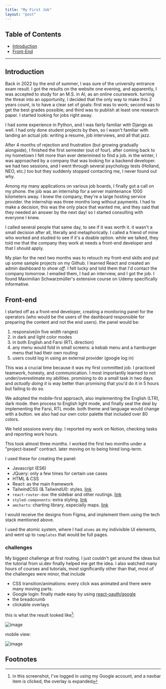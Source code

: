 ```yaml
---
title: "My First Job"
layout: "post"
---
```


## Table of Contents
- [Introduction](#introduction)
- [Front-End](#front_-_end)

---

## Introduction
Back in 2022 by the end of summer, I was sure of the university entrance exam result. I got the results on the website one evening, and apparently, I was accepted to study for an M.S. in AI, as an online coursework. turning the threat into an opportunity, I decided that the only way to make this 2 years count, is to have a clear set of goals: first was to work; second was to get the best grades possible; and third was to publish at least one research paper. I started looking for jobs right away.

I had some experience in Python, and I was fairly familiar with Django as well. I had only done student projects by then, so I wasn't familiar with landing an actual job: writing a resume, job interviews, and all that jazz.

After 4 months of rejection and frustration (but growing gradually alongside), I finished the first semester (out of four). after coming back to my hometown I felt more than ever determined to find a job. in the winter, I was approached by a company that was looking for a backend developer. we had two sessions, and I went through several psychology tests (Holland, NEO, etc.) too but they suddenly stopped contacting me, I never found out why.

Among my many applications on various job boards, I finally got a call on my phone. the job was an internship for a server maintenance 1000 kilometers away. I knew the company, they're a large hosting service provider. the internship was three months long without payments. I had to make a decision, this was the only place that wanted me, and they said that they needed an answer by the next day! so I started consulting with everyone I knew.

I called several people that same day, to see if it was worth it. it wasn't a small decision after all, literally and metaphorically. I called a friend of mine who worked and studied to see if it's a doable option. while we talked, they told me that the company they work at needs a front-end developer and that I should apply.

My plan for the next two months was to retouch my front-end skills and put up some sample projects on my Github. I learned React and created an admin dashboard to _show off_. I felt lucky and told them that I'd contact the company tomorrow. I emailed them, I had an interview, and I got the job. I found Maximilian Schwarzmüller's extensive course on Udemy specifically informative.

## Front-end
I started off as a front-end developer, creating a monitoring panel for the operators (who would be the users of the dashboard responsible for preparing the content and not the end users). the panel would be:

1. responsive(in five width ranges)
2. in dark and light color modes
3. in both English and Farsi (RTL direction)
4. any menu would fold in small screens: a kebab menu and a hamburger menu that had their own routing
5. users could log in using an external provider (google log in)

This was a crucial time because it was my first committed job. I practiced teamwork, honesty, and communication. I most importantly learned to not under/overestimate my abilities.
promising to do a small task in two days and _actually doing it_ is way better than promising that you'd do it in 5 hours but failing to do so.

We adopted the mobile-first approach, also implementing the English (LTR), dark mode. then process to English light mode, and finally seal the deal by implementing the Farsi, RTL mode. both theme and language would change with a button. we also had our own color palette that included over 80 colors.

We held sessions every day. I reported my work on Notion, checking tasks and reporting work hours. 

This took almost three months. I worked the first two months under a "project-based" contract. later moving on to being hired long-term.

I used these for creating the panel:
- Javascript (ES6)
- JQuery: only a few times for certain use cases
- HTML & CSS
- React: as the main framework
- TailwindCSS (& TailwindUI): styles. [link](https://tailwindcss.com/)
- `react-router-dom`: the sidebar and other routings. [link](https://reactrouter.com/en/main)
- `styled-components`: extra styling. [link](https://www.styled-components.com/)
- `amcharts`: charting library, especially maps. [link](https://www.amcharts.com/)

I would receive the designs from Figma, and implement them using the tech stack mentioned above.

I used the atomic system, where I had `atoms` as my indivisible UI elements, and went up to `templates` that would be full pages.

### challenges
My biggest challenge at first routing. I just couldn't get around the ideas but the tutorial from ui.dev finally helped me get the idea. I also watched many hours of courses and tutorials, most significantly 
other than that, most of the challenges were minor, that include
- CSS transition/animations: every click was animated and there were many moving parts.
- Google login: finally made easy by using [react-oauth/google](https://www.npmjs.com/package/@react-oauth/google)
- the breadcrumb
- clickable overlays

this is what the result looked like[^1]:

![image](https://github.com/adelbordbari/adelbordbari.github.io/assets/13819151/3dadb67a-bcb7-4973-832f-2dc0675fe8ec)

mobile view:

![image](https://github.com/adelbordbari/adelbordbari.github.io/assets/13819151/0f59baba-8443-44c1-aa3c-dd6b10fee6ca)


## Footnotes
[^1]: in this screenshot, I've logged in using my Google account, and a navbar item is clicked, the overlay is expanded

